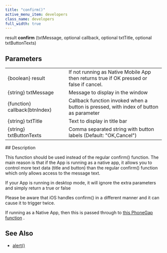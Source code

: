 ```yaml
---
title: "confirm()"
active_menu_item: developers
class_name: developers
full_width: true
---
```



result **confirm** (txtMessage, optional callback, optional txtTitle, optional txtButtonTexts)

## Parameters

<table>
<tr>
<td width="193">
{boolean} result

</td>
<td width="17">
</td>
<td width="670">
If not running as Native Mobile App then returns true if OK pressed or false if cancel.

</td>
</tr>
<tr>
<td width="193">
{string} txtMessage

</td>
<td width="17">
</td>
<td width="670">
Message to display in the window

</td>
</tr>
<tr>
<td width="193">
{function} callback(btnIndex)

</td>
<td width="17">
</td>
<td width="670">
Callback function invoked when a button is pressed, with index of button as parameter

</td>
</tr>
<tr>
<td width="193">
{string} txtTitle

</td>
<td width="17">
</td>
<td width="670">
Text to display in title bar

</td>
</tr>
<tr>
<td width="193">
{string} txtButtonTexts

</td>
<td width="17">
</td>
<td width="670">
Comma separated string with button labels (Default: "OK,Cancel")

</td>
</tr>
</table>
## Description

This function should be used instead of the regular confirm() function. The main reason is that if the App is running as a native app, it allows you to control more text data (title and button) than the regular confirm() function which only allows access to the message text.

If your App is running in desktop mode, it will ignore the extra parameters and simply return a true or false

Please be aware that iOS handles confirm() in a different manner and it can cause it to trigger twice.

If running as a Native App, then this is passed through to [this PhoneGap function](http://docs.phonegap.com/phonegap_notification_notification.md.html#notification.confirm) .

     
   

## See Also

 - [alert()](/developers/documentation/scripting-apis/client-api/app-functions/refalert)

